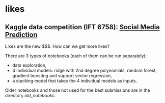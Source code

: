 # likes
## Kaggle data competition (IFT 6758): [Social Media Prediction](https://www.kaggle.com/c/ift6758-a20/data?select=train.csv)
Likes are the new $$$. How can we get more likes?


There are 3 types of notebooks (each of them can be run separately):
* data exploration,
* 4 individual models: ridge with 2nd degree polynomials, random forest, gradient boosting and support vector regression,
* a stacking model that takes the 4 individual models as inputs.

Older notebooks and those not used for the best submissions are in the directory *old_notebooks*.
